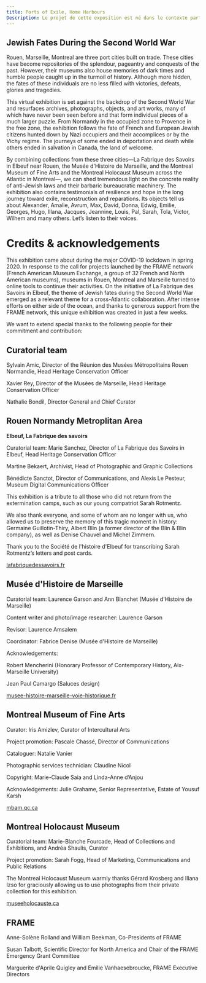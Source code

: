 ```yaml
---
title: Ports of Exile, Home Harbours
Description: Le projet de cette exposition est né dans le contexte particulier du grand confinement du printemps 2020, dû à la pandémie mondiale du Covid-19. Répondant à l’appel à projet lancé par le réseau FRAME, les musées de Rouen, Montréal et Marseille se sont fédérés pour prolonger leur mission en ligne.
---
```


## Jewish Fates During the Second World War

Rouen, Marseille, Montreal are three port cities built on trade. These cities have become repositories of the splendour, pageantry and conquests of the past. However, their museums also house memories of dark times and humble people caught up in the turmoil of history. Although more hidden, the fates of these individuals are no less filled with victories, defeats, glories and tragedies.

This virtual exhibition is set against the backdrop of the Second World War and resurfaces archives, photographs, objects, and art works, many of which have never been seen before and that form individual pieces of a much larger puzzle. From Normandy in the occupied zone to Provence in the free zone, the exhibition follows the fate of French and European Jewish citizens hunted down by Nazi occupiers and their accomplices or by the Vichy regime. The journeys of some ended in deportation and death while others ended in salvation in Canada, the land of welcome.

By combining collections from these three cities—La Fabrique des Savoirs in Elbeuf near Rouen, the Musée d'Histoire de Marseille, and the Montreal Museum of Fine Arts and the Montreal Holocaust Museum across the Atlantic in Montreal—, we can shed tremendous light on the concrete reality of anti-Jewish laws and their barbaric bureaucratic machinery. The exhibition also contains testimonials of resilience and hope in the long journey toward exile, reconstruction and reparations. Its objects tell us about Alexander, Amalie, Avrum, Max, David, Donna, Edwig, Emilie, Georges, Hugo, Illana, Jacques, Jeannine, Louis, Pal, Sarah, Tola, Victor, Wilhem and many others. Let’s listen to their voices.

# Credits & acknowledgements

This exhibition came about during the major COVID-19 lockdown in spring 2020. In response to the call for projects launched by the FRAME network (French American Museum Exchange, a group of 32 French and North American museums), museums in Rouen, Montreal and Marseille turned to online tools to continue their activities. On the initiative of La Fabrique des Savoirs in Elbeuf, the theme of Jewish fates during the Second World War emerged as a relevant theme for a cross-Atlantic collaboration. After intense efforts on either side of the ocean, and thanks to generous support from the FRAME network, this unique exhibition was created in just a few weeks.

We want to extend special thanks to the following people for their commitment and contribution:

## Curatorial team

Sylvain Amic, Director of the Réunion des Musées Métropolitains Rouen Normandie, Head Heritage Conservation Officer

Xavier Rey, Director of the Musées de Marseille, Head Heritage Conservation Officer

Nathalie Bondil, Director General and Chief Curator

## Rouen Normandy Metroplitan Area

**Elbeuf, La Fabrique des savoirs**

Curatorial team: Marie Sanchez, Director of La Fabrique des Savoirs in Elbeuf, Head Heritage Conservation Officer

Martine Bekaert, Archivist, Head of Photographic and Graphic Collections

Bénédicte Sanctot, Director of Communications, and Alexis Le Pesteur, Museum Digital Communications Officer

This exhibition is a tribute to all those who did not return from the extermination camps, such as our young compatriot Sarah Rotmentz.

We also thank everyone, and some of whom are no longer with us, who allowed us to preserve the memory of this tragic moment in history: Germaine Guillotin-Thiry, Albert Blin (a former director of the Blin & Blin company), as well as Denise Chauvel and Michel Zimmern.

Thank you to the Société de l'histoire d'Elbeuf for transcribing Sarah Rotmentz’s letters and post cards.

[lafabriquedessavoirs.fr](https://lafabriquedessavoirs.fr)

## Musée d'Histoire de Marseille

Curatorial team: Laurence Garson and Ann Blanchet (Musée d'Histoire de Marseille)

Content writer and photo/image researcher: Laurence Garson

Revisor: Laurence Amsalem

Coordinator: Fabrice Denise (Musée d'Histoire de Marseille)

Acknowledgements:

Robert Mencherini (Honorary Professor of Contemporary History, Aix-Marseille University)

Jean Paul Camargo (Saluces design)

[musee-histoire-marseille-voie-historique.fr](https://www.musee-histoire-marseille-voie-historique.fr)

## Montreal Museum of Fine Arts

Curator: Iris Amizlev, Curator of Intercultural Arts

Project promotion: Pascale Chassé, Director of Communications

Cataloguer: Natalie Vanier

Photographic services technician: Claudine Nicol

Copyright: Marie-Claude Saia and Linda-Anne d’Anjou

Acknowledgements: Julie Grahame, Senior Representative, Estate of Yousuf Karsh

[mbam.qc.ca](https://www.mbam.qc.ca)

## Montreal Holocaust Museum


Curatorial team: Marie-Blanche Fourcade, Head of Collections and Exhibitions, and Andréa Shaulis, Curator

Project promotion: Sarah Fogg, Head of Marketing, Communications and Public Relations

The Montreal Holocaust Museum warmly thanks Gérard Krosberg and Illana Izso for graciously allowing us to use photographs from their private collection for this exhibition.

[museeholocauste.ca](https://museeholocauste.ca)

## FRAME

Anne-Solène Rolland and William Beekman, Co-Presidents of FRAME

Susan Talbott, Scientific Director for North America and Chair of the FRAME Emergency Grant Committee

Marguerite d'Aprile Quigley and Emilie Vanhaesebroucke, FRAME Executive Directors